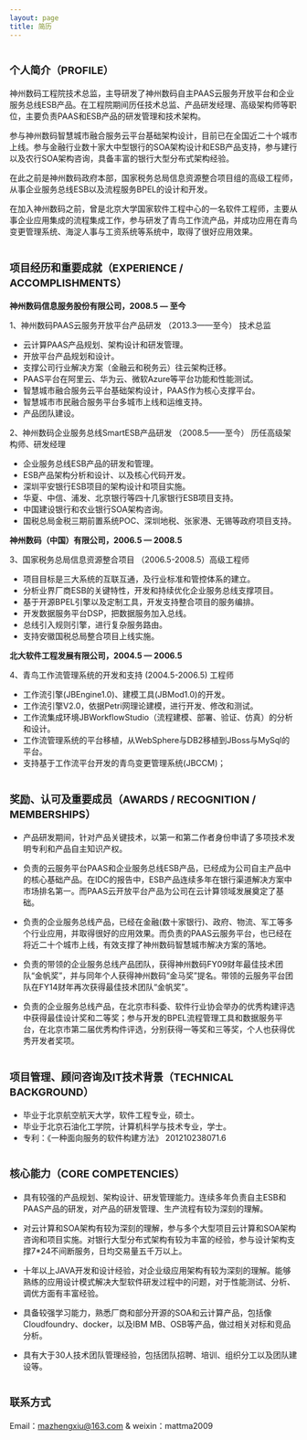 ```yaml
---
layout: page
title: 简历
---
```


# <font size=4> 个人简介（PROFILE） </font>

神州数码工程院技术总监，主导研发了神州数码自主PAAS云服务开放平台和企业服务总线ESB产品。在工程院期间历任技术总监、产品研发经理、高级架构师等职位，主要负责PAAS和ESB产品的研发管理和技术架构。

参与神州数码智慧城市融合服务云平台基础架构设计，目前已在全国近二十个城市上线。参与金融行业数十家大中型银行的SOA架构设计和ESB产品支持，参与建行以及农行SOA架构咨询，具备丰富的银行大型分布式架构经验。

在此之前是神州数码政府本部，国家税务总局信息资源整合项目组的高级工程师，从事企业服务总线ESB以及流程服务BPEL的设计和开发。

在加入神州数码之前，曾是北京大学国家软件工程中心的一名软件工程师，主要从事企业应用集成的流程集成工作，参与研发了青鸟工作流产品，并成功应用在青鸟变更管理系统、海淀人事与工资系统等系统中，取得了很好应用效果。

# <font size=4>项目经历和重要成就（EXPERIENCE / ACCOMPLISHMENTS）</font> 

**神州数码信息服务股份有限公司，2008.5 — 至今**

1、神州数码PAAS云服务开放平台产品研发 （2013.3——至今） 技术总监

- 云计算PAAS产品规划、架构设计和研发管理。
- 开放平台产品规划和设计。
- 支撑公司行业解决方案（金融云和税务云）往云架构迁移。
- PAAS平台在阿里云、华为云、微软Azure等平台功能和性能测试。
- 智慧城市融合服务云平台基础架构设计，PAAS作为核心支撑平台。
- 智慧城市市民融合服务平台多城市上线和运维支持。
- 产品团队建设。

2、神州数码企业服务总线SmartESB产品研发 （2008.5——至今） 历任高级架构师、研发经理

- 企业服务总线ESB产品的研发和管理。
- ESB产品架构分析和设计、以及核心代码开发。
- 深圳平安银行ESB项目的架构设计和项目实施。
- 华夏、中信、浦发、北京银行等四十几家银行ESB项目支持。
- 中国建设银行和农业银行SOA架构咨询。
- 国税总局金税三期前置系统POC、深圳地税、张家港、无锡等政府项目支持。

**神州数码（中国）有限公司，2006.5 — 2008.5**

3、国家税务总局信息资源整合项目 （2006.5-2008.5）高级工程师

- 项目目标是三大系统的互联互通，及行业标准和管控体系的建立。
- 分析业界厂商ESB的关键特性，开发和持续优化企业服务总线支撑项目。
- 基于开源BPEL引擎以及定制工具，开发支持整合项目的服务编排。
- 开发数据服务平台DSP，把数据服务加入总线。
- 总线引入规则引擎，进行复杂服务路由。
- 支持安徽国税总局整合项目上线实施。


**北大软件工程发展有限公司，2004.5 — 2006.5**

4、青鸟工作流管理系统的开发和支持  (2004.5-2006.5)  工程师

- 工作流引擎(JBEngine1.0)、建模工具(JBMod1.0)的开发。
- 工作流引擎V2.0，依据Petri网理论建模，进行开发、修改和测试。
- 工作流集成环境JBWorkflowStudio（流程建模、部署、验证、仿真）的分析和设计。
- 工作流管理系统的平台移植，从WebSphere与DB2移植到JBoss与MySql的平台。
- 支持基于工作流平台开发的青鸟变更管理系统(JBCCM)； 


# <font size=4>奖励、认可及重要成员（AWARDS / RECOGNITION / MEMBERSHIPS） </font>


- 产品研发期间，针对产品关键技术，以第一和第二作者身份申请了多项技术发明专利和产品自主知识产权。

- 负责的云服务平台PAAS和企业服务总线ESB产品，已经成为公司自主产品中的核心基础产品。在IDC的报告中，ESB产品连续多年在银行渠道解决方案中市场排名第一。而PAAS云开放平台产品为公司在云计算领域发展奠定了基础。

- 负责的企业服务总线产品，已经在金融(数十家银行)、政府、物流、军工等多个行业应用，并取得很好的应用效果。而负责的PAAS云服务平台，也已经在将近二十个城市上线，有效支撑了神州数码智慧城市解决方案的落地。

- 负责的带领的企业服务总线产品团队，获得神州数码FY09财年最佳技术团队“金帆奖”，并与同年个人获得神州数码“金马奖”提名。带领的云服务平台团队在FY14财年再次获得最佳技术团队“金帆奖”。

- 负责的企业服务总线产品，在北京市科委、软件行业协会举办的优秀构建评选中获得最佳设计奖和二等奖；参与开发的BPEL流程管理工具和数据服务平台，在北京市第二届优秀构件评选，分别获得一等奖和三等奖，个人也获得优秀开发者奖项。



# <font size=4>项目管理、顾问咨询及IT技术背景（TECHNICAL BACKGROUND） </font>

- 毕业于北京航空航天大学，软件工程专业，硕士。
- 毕业于北京石油化工学院，计算机科学与技术专业，学士。
- 专利：《一种面向服务的软件构建方法》 201210238071.6

# <font size=4> 核心能力（CORE COMPETENCIES） </font>

- 具有较强的产品规划、架构设计、研发管理能力。连续多年负责自主ESB和PAAS产品的研发，对产品的研发管理、生产流程有较为深刻的理解。

- 对云计算和SOA架构有较为深刻的理解，参与多个大型项目云计算和SOA架构咨询和项目实施。对银行大型分布式架构有较为丰富的经验，参与设计架构支撑7*24不间断服务，日均交易量五千万以上。

- 十年以上JAVA开发和设计经验，对企业级应用架构有较为深刻的理解。能够熟练的应用设计模式解决大型软件研发过程中的问题，对于性能测试、分析、调优方面有丰富经验。

- 具备较强学习能力，熟悉厂商和部分开源的SOA和云计算产品，包括像Cloudfoundry、docker，以及IBM MB、OSB等产品，做过相关对标和竞品分析。

- 具有大于30人技术团队管理经验，包括团队招聘、培训、组织分工以及团队建设等。

# <font size=4>联系方式 </font>

Email：mazhengxiu@163.com  &  weixin：mattma2009


